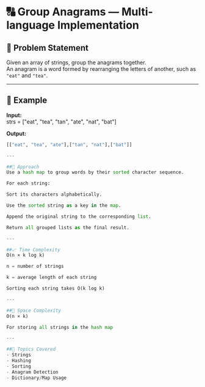 # 🔠 Group Anagrams — Multi-language Implementation

## 🧾 Problem Statement
Given an array of strings, group the anagrams together.  
An anagram is a word formed by rearranging the letters of another, such as `"eat"` and `"tea"`.

---

## 🧠 Example

**Input:**  
strs = ["eat", "tea", "tan", "ate", "nat", "bat"]

**Output:**  
```python
[["eat", "tea", "ate"],["tan", "nat"],["bat"]]

---

##🧩 Approach
Use a hash map to group words by their sorted character sequence.

For each string:

Sort its characters alphabetically.

Use the sorted string as a key in the map.

Append the original string to the corresponding list.

Return all grouped lists as the final result.

---

##📈 Time Complexity
O(n × k log k)

n = number of strings

k = average length of each string

Sorting each string takes O(k log k)

---

##🧠 Space Complexity
O(n × k)

For storing all strings in the hash map

---

##📌 Topics Covered
- Strings
- Hashing
- Sorting
- Anagram Detection
- Dictionary/Map Usage






